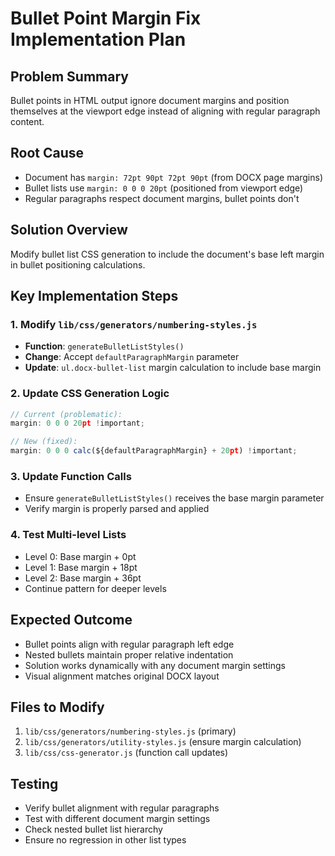 # Bullet Point Margin Fix Implementation Plan

## Problem Summary
Bullet points in HTML output ignore document margins and position themselves at the viewport edge instead of aligning with regular paragraph content.

## Root Cause
- Document has `margin: 72pt 90pt 72pt 90pt` (from DOCX page margins)
- Bullet lists use `margin: 0 0 0 20pt` (positioned from viewport edge)
- Regular paragraphs respect document margins, bullet points don't

## Solution Overview
Modify bullet list CSS generation to include the document's base left margin in bullet positioning calculations.

## Key Implementation Steps

### 1. Modify `lib/css/generators/numbering-styles.js`
- **Function**: `generateBulletListStyles()`
- **Change**: Accept `defaultParagraphMargin` parameter
- **Update**: `ul.docx-bullet-list` margin calculation to include base margin

### 2. Update CSS Generation Logic
```javascript
// Current (problematic):
margin: 0 0 0 20pt !important;

// New (fixed):
margin: 0 0 0 calc(${defaultParagraphMargin} + 20pt) !important;
```

### 3. Update Function Calls
- Ensure `generateBulletListStyles()` receives the base margin parameter
- Verify margin is properly parsed and applied

### 4. Test Multi-level Lists
- Level 0: Base margin + 0pt
- Level 1: Base margin + 18pt
- Level 2: Base margin + 36pt
- Continue pattern for deeper levels

## Expected Outcome
- Bullet points align with regular paragraph left edge
- Nested bullets maintain proper relative indentation
- Solution works dynamically with any document margin settings
- Visual alignment matches original DOCX layout

## Files to Modify
1. `lib/css/generators/numbering-styles.js` (primary)
2. `lib/css/generators/utility-styles.js` (ensure margin calculation)
3. `lib/css/css-generator.js` (function call updates)

## Testing
- Verify bullet alignment with regular paragraphs
- Test with different document margin settings
- Check nested bullet list hierarchy
- Ensure no regression in other list types
